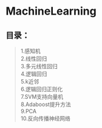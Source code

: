 # MachineLearning
目录：
---
>1.感知机<br>
>2.线性回归<br>
>3.多元线性回归<br>
>4.逻辑回归<br>
>5.k近邻<br>
>6.逻辑回归正则化<br>
>7.SVM支持向量机<br>
>8.Adaboost提升方法<br>
>9.PCA<br>
>10.反向传播神经网络<br>
